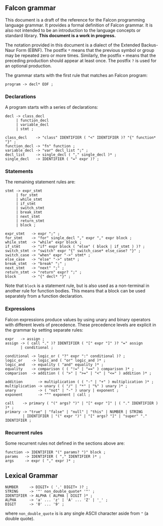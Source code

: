 ## Falcon grammar

This document is a draft of the reference for the Falcon programming language grammar. It provides a formal definition 
of Falcon grammar. It is also not intended to be an introduction to the language concepts or standard library. **This 
document is a work in progress.**

The notation provided in this document is a dialect of the Extended Backus-Naur Form (EBNF). The postfix `*` means that 
the previous symbol or group may be repeated zero or more times. Similarly, the postfix `+` means that the preceding 
production should appear at least once. The postfix `?` is used for an optional production.

The grammar starts with the first rule that matches an Falcon program:

```
program -> decl* EOF ;
```

### Declarations

A program starts with a series of declarations:

```
decl -> class_decl 
     | function_decl 
     | variable_decl 
     | stmt ;

class_decl    -> "class" IDENTIFIER ( "<" IDENTIFIER )? "{" function* "}" ;
function_decl -> "fn" function ;
variable_decl -> "var" decl_list ";" ;
decl_list     -> single_decl ( "," single_decl )* ;
single_decl   -> IDENTIFIER ( "=" expr )? ;
```

### Statements

The remaining statement rules are:

```
stmt -> expr_stmt 
     | for_stmt
     | while_stmt
     | if_stmt
     | switch_stmt
     | break_stmt
     | next_stmt
     | return_stmt
     | block ;

expr_stmt   -> expr ";" ;
for_stmt    -> "for" single_decl "," expr "," expr block ;
while_stmt  -> "while" expr block ;
if_stmt     -> "if" expr block ( "else" ( block | if_stmt ) )? ;
switch_stmt -> "switch" expr "{" switch_case* else_case? "}" ;
switch_case -> "when" expr "->" stmt* ;
else_case   -> "else" "->" stmt* ;
break_stmt  -> "break" ";" ;
next_stmt   -> "next" ";" ;
return_stmt -> "return" expr? ";" ;
block       -> "{" decl* "}" ;
```

Note that `block` is a statement rule, but is also used as a non-terminal in another rule for function bodies. This 
means that a block can be used separately from a function declaration.

### Expressions

Falcon expressions produce values by using unary and binary operators with different levels of precedence. These 
precedence levels are explicit in the grammar by setting separate rules:

```
expr   -> assign ;
assign -> ( call "." )? IDENTIFIER ( "[" expr "]" )? "=" assign 
       | conditional ;

conditional -> logic_or ( "?" expr ":" conditional )? ;
logic_or    -> logic_and ( "or" logic_and )* ;
logic_and   -> equality ( "and" equality )* ;
equality    -> comparison ( ( "!=" | "==" ) comparison )* ;
comparison  -> addition ( ( ">" | ">=" | "<" | "<=" ) addition )* ;

addition       -> multiplication ( ( "-" | "+" ) multiplication )* ;
multiplication -> unary ( ( "/" | "*" | "%" ) unary )* ;
unary          -> ( "not" | "-" ) unary | exponent ;
exponent       -> "^" exponent | call ;

call    -> primary ( "(" args? ")" | "[" expr "]" | ( "." IDENTIFIER ) )* ;
primary -> "true" | "false" | "null" | "this" | NUMBER | STRING 
        | IDENTIFIER | "(" expr ")" | "[" args? "]" | "super" "." IDENTIFIER ;
```

### Recurrent rules

Some recurrent rules not defined in the sections above are:

```
function -> IDENTIFIER "(" params? ")" block ;
params   -> IDENTIFIER ( "," IDENTIFIER )* ;
args     -> expr ( "," expr )* ;
```

## Lexical Grammar

```
NUMBER     -> DIGIT+ ( '.' DIGIT+ )? ;
STRING     -> '"' non_double_quote* '"' ;
IDENTIFIER -> ALPHA ( ALPHA | DIGIT )* ;
ALPHA      -> 'a' ... 'z' | 'A' ... 'Z' | '_' ;
DIGIT      -> '0' ... '9' ;
```

where `non_double_quote` is is any single ASCII character aside from `"` (a double quote).
